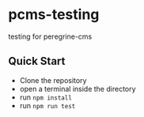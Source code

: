 # pcms-testing
testing for peregrine-cms

## Quick Start
- Clone the repository
- open a terminal inside the directory
- run `npm install`
- run `npm run test`
